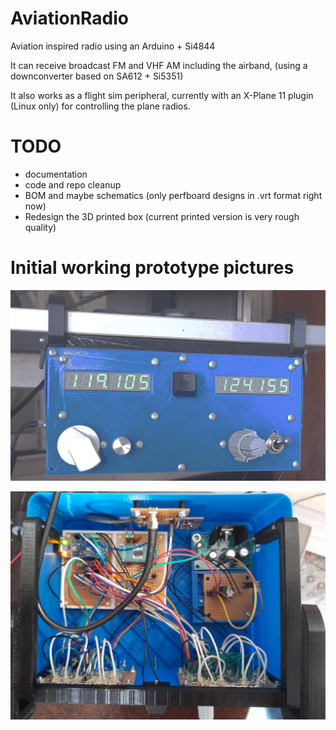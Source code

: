 # AviationRadio
Aviation inspired radio using an Arduino + Si4844

It can receive broadcast FM and VHF AM including the airband, (using a downconverter based on SA612 + Si5351)

It also works as a flight sim peripheral, currently with an X-Plane 11 plugin (Linux only) for controlling the plane radios.

# TODO 
- documentation
- code and repo cleanup
- BOM and maybe schematics (only perfboard designs in .vrt format right now)
- Redesign the 3D printed box (current printed version is very rough quality)

# Initial working prototype pictures

![outside](outside.jpg)

![inside](inside.jpg)



